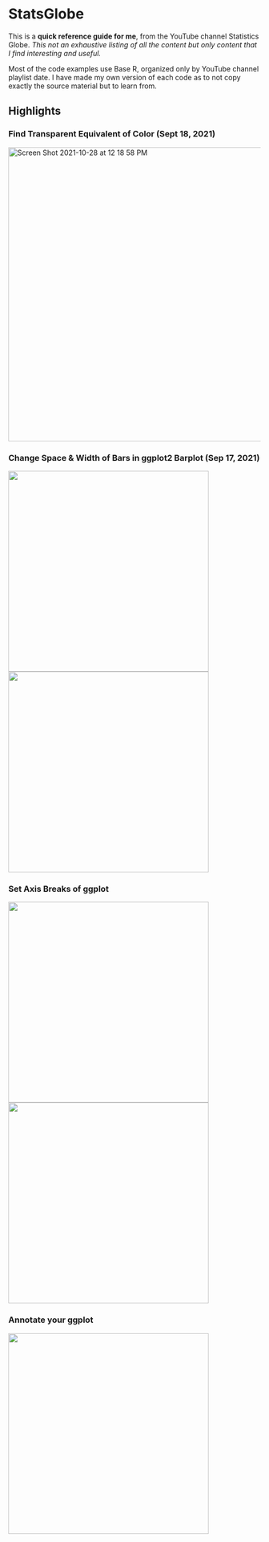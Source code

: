 # StatsGlobe

This is a **quick reference guide for me**, from the YouTube channel Statistics Globe. 
*This not an exhaustive listing of all the content but only content that I find interesting and useful.* 

Most of the code examples use Base R, organized only by YouTube channel playlist date. I have made my own version of each code as to not copy exactly the source material but to learn from. 

## Highlights

### Find Transparent Equivalent of Color (Sept 18, 2021)
<img width="586" alt="Screen Shot 2021-10-28 at 12 18 58 PM" src="https://user-images.githubusercontent.com/55933131/139312796-51dbc8df-90d8-429e-b8bf-3d16432cd4b0.png">


### Change Space & Width of Bars in ggplot2 Barplot (Sep 17, 2021)

<img width="400" align='left' src="https://user-images.githubusercontent.com/55933131/139315425-a22acfc4-49d6-4e89-a696-fd5a4b0cf687.png">


<img width='400' align='center' src="https://user-images.githubusercontent.com/55933131/139315469-37d40035-806c-4a71-8d0a-d8e5e0d67950.png">


### Set Axis Breaks of ggplot

<img width='400' align='left' src="https://user-images.githubusercontent.com/55933131/139463427-e38801bd-8551-4f21-b836-415dc9a14cc6.png">

<img width='400' align='center' src="https://user-images.githubusercontent.com/55933131/139463584-6397a6a6-e5ce-4a0f-b7dc-af29a7888cdf.png">


### Annotate your ggplot

<img width='400' src="https://user-images.githubusercontent.com/55933131/139479308-d0b83fbe-1c79-457e-acd7-57dc46e4457f.png">











